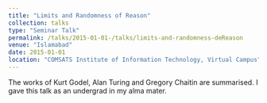 ```yaml
---
title: "Limits and Randomness of Reason"
collection: talks
type: "Seminar Talk"
permalink: /talks/2015-01-01-/talks/limits-and-randomness-deReason
venue: "Islamabad"
date: 2015-01-01
location: "COMSATS Institute of Information Technology, Virtual Campus"
---
```



The works of Kurt Godel, Alan Turing and Gregory Chaitin are summarised. I gave this talk as an undergrad in my alma mater.
